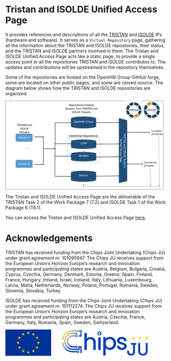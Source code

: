 # Tristan and ISOLDE Unified Access Page

It provides references and descriptions of all the [TRISTAN](https://tristan-project.eu/) and [ISOLDE](https://isolde-project.eu/) IPs (hardware and software).
It serves as a `Virtual Repository` page, gathering all the information about the TRISTAN and ISOLDE repositories, their status,
and the TRISTAN and ISOLDE partners involved in them.
The Tristan and ISOLDE Unified Access Page acts like a static page, to provide a single access point to all the repositories TRISTAN and ISOLDE 
contributes to. The updates and contributions will be upstreamed in the repository themselves.

Some of the repositories are hosted on the OpenHW Group GitHub forge, some are located on other public pages, and some are closed-source.
The diagram below shows how the TRISTAN and ISOLDE repositories are organized.

<img src="https://github.com/openhwgroup/tristan-isolde-unified-access-page/blob/main/images/tristan_isolde_virtual_repo.png" align="center" />

The Tristan and ISOLDE Unified Access Page are the deliverable of the TRISTAN Task 2 of the Work Package 7 (7.2) and ISOLDE Task 1 of the Work Package 6 (T6.1).

You can access the Tristan and ISOLDE Unified Access Page [here](https://htmlpreview.github.io/?https://github.com/openhwgroup/tristan-isolde-unified-access-page/blob/main/tristan-isolde-unified-access-page.html).

# Acknowledgements

TRISTAN has received funding from the Chips Joint Undertaking (Chips JU) under grant agreement nr. 101095947. The Chips JU receives support from the European Union’s Horizon Europe’s research and innovation programmes and participating states are Austria, Belgium, Bulgaria, Croatia, Cyprus, Czechia, Germany, Denmark, Estonia, Greece, Spain, Finland, France, Hungary, Ireland, Israel, Iceland, Italy, Lithuania, Luxembourg, Latvia, Malta, Netherlands, Norway, Poland, Portugal, Romania, Sweden, Slovenia, Slovakia, Turkey.

ISOLDE has received funding from the Chips Joint Undertaking (Chips JU) under grant agreement nr. 101112274. The Chips JU receives support from the European Union’s Horizon Europe’s research and innovation programmes and participating states are Austria, Czechia, France, Germany, Italy, Romania, Spain, Sweden, Switzerland.

![EU Logo](images/logo_EU.png)&nbsp;&nbsp;&nbsp;&nbsp;&nbsp;&nbsp;&nbsp;&nbsp;![ChipsJU_Logo](images/logo_chipsJU.png)

